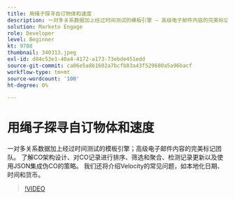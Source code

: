 ```yaml
---
title: 用绳子探寻自订物体和速度
description: 一对多关系数据加上经过时间测试的模板引擎 — 高级电子邮件内容的完美标记团队。 了解CO架构设计的策略 — 排序、筛选和聚合CO记录，检测记录更新，以及使用JSON集成伪CO。
solution: Marketo Engage
role: Developer
level: Beginner
kt: 9708
thumbnail: 340313.jpeg
exl-id: d84c53e1-40a4-4172-a173-73ebde451edd
source-git-commit: ca06e5a8b1602a7bcfb83a43f529680a5a96bacf
workflow-type: tm+mt
source-wordcount: '100'
ht-degree: 0%

---
```


# 用绳子探寻自订物体和速度

一对多关系数据加上经过时间测试的模板引擎；高级电子邮件内容的完美标记团队。 了解CO架构设计、对CO记录进行排序、筛选和聚合、检测记录更新以及使用JSON集成伪CO的策略。 我们还将介绍Velocity的常见问题，如本地化日期、时间和货币。

>[!VIDEO](https://video.tv.adobe.com/v/340313/?quality=12&learn=on)
